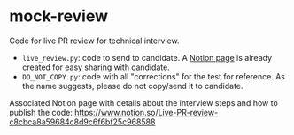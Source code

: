 # mock-review
Code for live PR review for technical interview.

- `live_review.py`: code to send to candidate. A [Notion page](https://www.notion.so/Live-PR-review-test-be8e5ff6f91f47eba507fe4e417244df) is already created for easy sharing with candidate.
- `DO_NOT_COPY.py`: code with all "corrections" for the test for reference. As the name suggests, please do not copy/send it to candidate.

Associated Notion page with details about the interview steps and how to publish the code: https://www.notion.so/Live-PR-review-c8cbca8a59684c8d9c6f6bf25c968588
